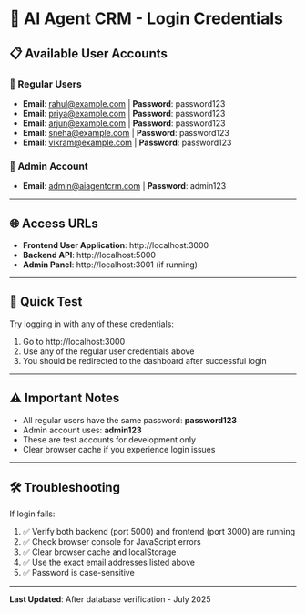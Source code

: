 # 🔑 AI Agent CRM - Login Credentials

## 📋 Available User Accounts

### 👤 Regular Users
- **Email**: rahul@example.com | **Password**: password123
- **Email**: priya@example.com | **Password**: password123  
- **Email**: arjun@example.com | **Password**: password123
- **Email**: sneha@example.com | **Password**: password123
- **Email**: vikram@example.com | **Password**: password123

### 👑 Admin Account
- **Email**: admin@aiagentcrm.com | **Password**: admin123

---

## 🌐 Access URLs

- **Frontend User Application**: http://localhost:3000
- **Backend API**: http://localhost:5000
- **Admin Panel**: http://localhost:3001 (if running)

---

## 🚀 Quick Test

Try logging in with any of these credentials:
1. Go to http://localhost:3000
2. Use any of the regular user credentials above
3. You should be redirected to the dashboard after successful login

---

## ⚠️ Important Notes

- All regular users have the same password: **password123**
- Admin account uses: **admin123**
- These are test accounts for development only
- Clear browser cache if you experience login issues

---

## 🛠 Troubleshooting

If login fails:
1. ✅ Verify both backend (port 5000) and frontend (port 3000) are running
2. ✅ Check browser console for JavaScript errors
3. ✅ Clear browser cache and localStorage
4. ✅ Use the exact email addresses listed above
5. ✅ Password is case-sensitive

---

**Last Updated**: After database verification - July 2025 